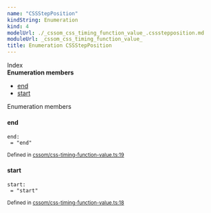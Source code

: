 ```yaml
---
name: "CSSStepPosition"
kindString: Enumeration
kind: 4
modelUrl: ./_cssom_css_timing_function_value_.cssstepposition.md
moduleUrl: _cssom_css_timing_function_value_
title: Enumeration CSSStepPosition
---
```








<section >
<div class="lead pb-2">Index</div>
<section class="tsd-panel tsd-index-panel">
<div class="tsd-index-content">
<section class="tsd-index-section ">
<strong>Enumeration members</strong>
<ul>
<li class="tsd-kind-enum-member tsd-parent-kind-enum"><a href="../_cssom_css_timing_function_value_.cssstepposition/#end" class="tsd-kind-icon">end</a></li>
<li class="tsd-kind-enum-member tsd-parent-kind-enum"><a href="../_cssom_css_timing_function_value_.cssstepposition/#start" class="tsd-kind-icon">start</a></li>
</ul>
</section>
</div>
</section>
</section>
<section>
<div class="lead">Enumeration members</div>
<section class="pb-4 pt-2 tsd-kind-enum-member tsd-parent-kind-enum">
<div class="d-flex flex-row">

<h4 id="end">end</h4>
</div>

<code class="tsd-signature tsd-kind-icon">end<span class="tsd-signature-symbol">:</span> <span class="tsd-signature-symbol"> =&nbsp;&quot;end&quot;</span></code>

<aside class="tsd-sources pb-2">
<div class="d-flex flex-column">
<small class="text-muted">Defined in <a href="https://github.com/umbopepato/visua/blob/098ba6b/src/cssom/css-timing-function-value.ts#L19">cssom/css-timing-function-value.ts:19</a></small>
</div>
</aside>




</section>
<section class="pb-4 pt-2 tsd-kind-enum-member tsd-parent-kind-enum">
<div class="d-flex flex-row">

<h4 id="start">start</h4>
</div>

<code class="tsd-signature tsd-kind-icon">start<span class="tsd-signature-symbol">:</span> <span class="tsd-signature-symbol"> =&nbsp;&quot;start&quot;</span></code>

<aside class="tsd-sources pb-2">
<div class="d-flex flex-column">
<small class="text-muted">Defined in <a href="https://github.com/umbopepato/visua/blob/098ba6b/src/cssom/css-timing-function-value.ts#L18">cssom/css-timing-function-value.ts:18</a></small>
</div>
</aside>




</section>
</section>
